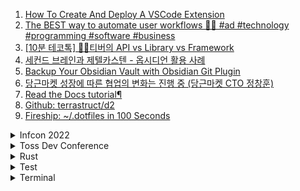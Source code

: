 1. [How To Create And Deploy A VSCode Extension](https://youtu.be/q5V4T3o3CXE)
1. [The BEST way to automate user workflows 👩‍💻 #ad #technology #programming #software #business](https://youtube.com/shorts/zILtO7NHyLk?feature=share)
1. [[10분 테코톡] 🙆‍♀️티버의 API vs Library vs Framework](https://youtu.be/We8JKbNQeLo)
1. [세컨드 브레인과 제텔카스텐 - 옵시디언 활용 사례](https://youtu.be/0iD0T1kgCtI)
1. [Backup Your Obsidian Vault with Obsidian Git Plugin](https://youtu.be/zw_6hueATfg)
1. [당근마켓 성장에 따른 협업의 변화는 진행 중 (당근마켓 CTO 정창훈)](https://youtu.be/SOplyIoUvbA)
1. [Read the Docs tutorial¶](https://docs.readthedocs.io/en/stable/tutorial/)
1. [Github: terrastruct/d2](https://github.com/terrastruct/d2)
1. [Fireship: ~/.dotfiles in 100 Seconds](https://youtu.be/r_MpUP6aKiQ)

<details>
<summary>Infcon 2022</summary>

1. [[토크콘서트] 주니어 개발자의 대나무숲 | 인프콘 2022](https://youtu.be/plm_SoswYDY)
2. [Rust 크로스 플랫폼 프로그래밍 | 인프콘 2022](https://youtu.be/V6TR2FeCK5c)
3. [나와 팀을 성장시키는 리뷰들 - 코드 리뷰만 리뷰가 아니라니까? | 인프콘 2022](https://youtu.be/V6TR2FeCK5c)

</details>

<details>
<summary>Toss Dev Conference</summary>

1. [토스ㅣSLASH 21 - Micro-frontend React, 점진적으로 도입하기](https://youtu.be/DHPeeEvDbdo)
2. [토스ㅣSLASH - 토스뱅크 데이터 설계사상](https://youtu.be/KoLObZ9A3Kc)
3. [토스ㅣSLASH 21 - JavaScript Bundle Diet](https://youtu.be/EP7g5R-7zwM)
4. [토스ㅣSLASH 21 - 토스 서비스를 구성하는 서버 기술](https://youtu.be/YBXFRSAXScs)
5. [토스ㅣSLASH 22 - 토스증권 실시간 시세 적용기](https://youtu.be/WKYE-QtzO6g)
6. [토스ㅣSLASH 22 - 토스에서는 테이블 정보를 어떻게 관리하나요?](https://youtu.be/KUskYwqtPZM)

</details>

<details>
<summary>Rust</summary>

1. [Tauri & ReactJS - Modern Desktop App Tutorial](https://youtube.com/playlist?list=PLmWYh0f8jKSjt9VC5sq2T3mFETasG2p2L)
1. [50 Rust projects](https://youtube.com/playlist?list=PL5dTjWUk_cPYuhHm9_QImW7_u4lr5d6zO)

</details>

<details>
<summary>Test</summary>

1. [생각을 그대로 프로그래밍하는 방법 part 2: PBT, REPL](https://youtu.be/xkRwR0sLwVA)

</details>

<details>
<summary>Terminal</summary>

1. [github: faressoft/terminalizer](https://github.com/faressoft/terminalizer#installation)
1. [github: julienXX/terminal-notifier](https://github.com/julienXX/terminal-notifier)
1. [github: LazoCoder/Pokemon-Terminal](https://github.com/LazoCoder/Pokemon-Terminal)
1. [Warp Terminal - Sharing with a permalink](https://youtube.com/shorts/3Eemih6oa-0?feature=share)
1. [New _incredible_ mac OS terminal! (warp + starship + zsh)](https://youtu.be/NfggT5enF4o)
1. [charmbracelet/lipgloss](https://github.com/charmbracelet/lipgloss)

</details>
